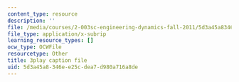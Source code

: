 ```yaml
---
content_type: resource
description: ''
file: /media/courses/2-003sc-engineering-dynamics-fall-2011/5d3a45a8346ee25cdea7d980a716a8de_zhk9xLjrmi4.srt
file_type: application/x-subrip
learning_resource_types: []
ocw_type: OCWFile
resourcetype: Other
title: 3play caption file
uid: 5d3a45a8-346e-e25c-dea7-d980a716a8de
---
```

